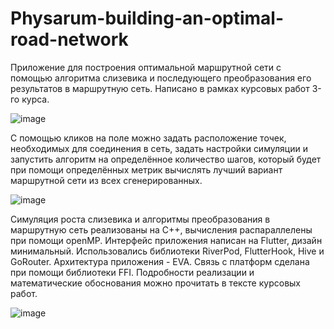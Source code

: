 # Physarum-building-an-optimal-road-network
 
Приложение для построения оптимальной маршрутной сети с помощью алгоритма слизевика и последующего преобразования его результатов в маршрутную сеть. Написано в рамках курсовых работ 3-го курса.

![image](https://github.com/iamgirya/Physarum-building-an-optimal-road-network/assets/84345515/bf65d302-f071-4de3-8acf-ede187562a49)

С помощью кликов на поле можно задать расположение точек, необходимых для соединения в сеть, задать настройки симуляции и запустить алгоритм на определённое количество шагов, который будет при помощи определённых метрик вычислять лучший вариант маршрутной сети из всех сгенерированных.

![image](https://github.com/iamgirya/Physarum-building-an-optimal-road-network/assets/84345515/6ecd64ad-aea3-44d6-b20b-2663a5f296b4)

Симуляция роста слизевика и алгоритмы преобразования в маршрутную сеть реализованы на С++, вычисления распараллелены при помощи openMP. Интерфейс приложения написан на Flutter, дизайн минимальный. Использовались библиотеки RiverPod, FlutterHook, Hive и GoRouter. Архитектура приложения - EVA.
Связь с платформ сделана при помощи библиотеки FFI. Подробности реализации и математические обоснования можно прочитать в тексте курсовых работ.

![image](https://github.com/iamgirya/Physarum-building-an-optimal-road-network/assets/84345515/75b2fdd0-73df-49e2-a4e6-dbd0c0b8e6a8) 
